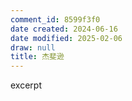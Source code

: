 ```yaml
---
comment_id: 8599f3f0
date created: 2024-06-16
date modified: 2025-02-06
draw: null
title: 杰斐逊
---
```

excerpt

<!-- more -->
